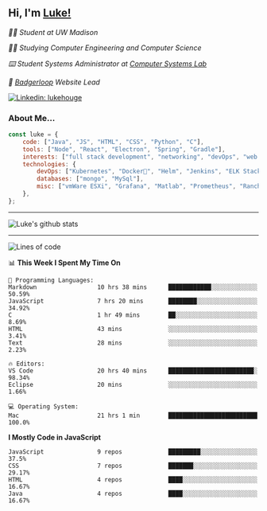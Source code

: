 <h2> Hi, I'm <a href="https://www.lukehouge.com">Luke!</a></h2>

<p><em>👨‍🎓 Student at UW Madison</em></p>
<p><em>🧑‍💻 Studying Computer Engineering and Computer Science</em></p>
<p><em>⌨️ Student Systems Administrator at <a href="https://csl.cs.wisc.edu/">Computer Systems Lab</a></em></p>
<p><em>🚆  <a href="https://badgerloop.com">Badgerloop</a> Website Lead</em></p>


[![Linkedin: lukehouge](https://img.shields.io/badge/-lukehouge-blue?style=flat-square&logo=Linkedin&logoColor=white&link=https://www.linkedin.com/in/lukehouge/)](https://www.linkedin.com/in/lukehouge/)

### About Me...  

```javascript
const luke = {
    code: ["Java", "JS", "HTML", "CSS", "Python", "C"],
    tools: ["Node", "React", "Electron", "Spring", "Gradle"],
    interests: ["full stack development", "networking", "devOps", "web dev", "photography"],
    technologies: {
        devOps: ["Kubernetes", "Docker🐳", "Helm", "Jenkins", "ELK Stack"],
        databases: ["mongo", "MySql"],
        misc: ["vmWare ESXi", "Grafana", "Matlab", "Prometheus", "Rancher", "Cisco"]
    },
};
```
---

![Luke's github stats](https://github-readme-stats.vercel.app/api?username=lukehouge&show_icons=true&theme=dracula)

---

<!--START_SECTION:waka-->
![Lines of code](https://img.shields.io/badge/From%20Hello%20World%20I%27ve%20Written-376043%20lines%20of%20code-blue)

📊 **This Week I Spent My Time On** 

```text
💬 Programming Languages: 
Markdown                 10 hrs 38 mins      ████████████░░░░░░░░░░░░░   50.59% 
JavaScript               7 hrs 20 mins       ████████░░░░░░░░░░░░░░░░░   34.92% 
C                        1 hr 49 mins        ██░░░░░░░░░░░░░░░░░░░░░░░   8.69% 
HTML                     43 mins             ░░░░░░░░░░░░░░░░░░░░░░░░░   3.41% 
Text                     28 mins             ░░░░░░░░░░░░░░░░░░░░░░░░░   2.23%

🔥 Editors: 
VS Code                  20 hrs 40 mins      ████████████████████████░   98.34% 
Eclipse                  20 mins             ░░░░░░░░░░░░░░░░░░░░░░░░░   1.66%

💻 Operating System: 
Mac                      21 hrs 1 min        █████████████████████████   100.0%

```

**I Mostly Code in JavaScript** 

```text
JavaScript               9 repos             █████████░░░░░░░░░░░░░░░░   37.5% 
CSS                      7 repos             ███████░░░░░░░░░░░░░░░░░░   29.17% 
HTML                     4 repos             ████░░░░░░░░░░░░░░░░░░░░░   16.67% 
Java                     4 repos             ████░░░░░░░░░░░░░░░░░░░░░   16.67%

```



<!--END_SECTION:waka-->
